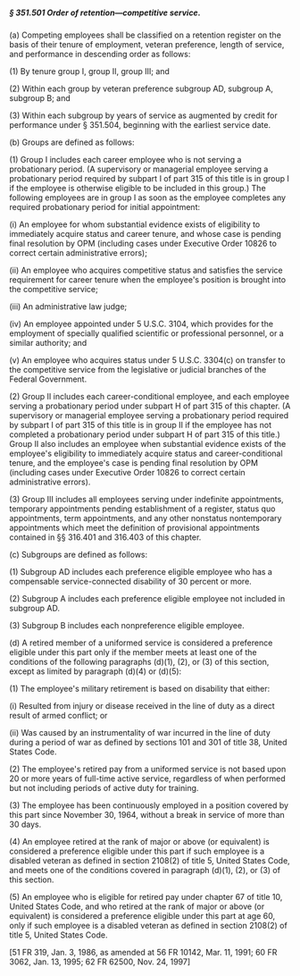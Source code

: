 ##### § 351.501 Order of retention—competitive service. #####

(a) Competing employees shall be classified on a retention register on the basis of their tenure of employment, veteran preference, length of service, and performance in descending order as follows:

(1) By tenure group I, group II, group III; and

(2) Within each group by veteran preference subgroup AD, subgroup A, subgroup B; and

(3) Within each subgroup by years of service as augmented by credit for performance under § 351.504, beginning with the earliest service date.

(b) Groups are defined as follows:

(1) Group I includes each career employee who is not serving a probationary period. (A supervisory or managerial employee serving a probationary period required by subpart I of part 315 of this title is in group I if the employee is otherwise eligible to be included in this group.) The following employees are in group I as soon as the employee completes any required probationary period for initial appointment:

(i) An employee for whom substantial evidence exists of eligibility to immediately acquire status and career tenure, and whose case is pending final resolution by OPM (including cases under Executive Order 10826 to correct certain administrative errors);

(ii) An employee who acquires competitive status and satisfies the service requirement for career tenure when the employee's position is brought into the competitive service;

(iii) An administrative law judge;

(iv) An employee appointed under 5 U.S.C. 3104, which provides for the employment of specially qualified scientific or professional personnel, or a similar authority; and

(v) An employee who acquires status under 5 U.S.C. 3304(c) on transfer to the competitive service from the legislative or judicial branches of the Federal Government.

(2) Group II includes each career-conditional employee, and each employee serving a probationary period under subpart H of part 315 of this chapter. (A supervisory or managerial employee serving a probationary period required by subpart I of part 315 of this title is in group II if the employee has not completed a probationary period under subpart H of part 315 of this title.) Group II also includes an employee when substantial evidence exists of the employee's eligibility to immediately acquire status and career-conditional tenure, and the employee's case is pending final resolution by OPM (including cases under Executive Order 10826 to correct certain administrative errors).

(3) Group III includes all employees serving under indefinite appointments, temporary appointments pending establishment of a register, status quo appointments, term appointments, and any other nonstatus nontemporary appointments which meet the definition of provisional appointments contained in §§ 316.401 and 316.403 of this chapter.

(c) Subgroups are defined as follows:

(1) Subgroup AD includes each preference eligible employee who has a compensable service-connected disability of 30 percent or more.

(2) Subgroup A includes each preference eligible employee not included in subgroup AD.

(3) Subgroup B includes each nonpreference eligible employee.

(d) A retired member of a uniformed service is considered a preference eligible under this part only if the member meets at least one of the conditions of the following paragraphs (d)(1), (2), or (3) of this section, except as limited by paragraph (d)(4) or (d)(5):

(1) The employee's military retirement is based on disability that either:

(i) Resulted from injury or disease received in the line of duty as a direct result of armed conflict; or

(ii) Was caused by an instrumentality of war incurred in the line of duty during a period of war as defined by sections 101 and 301 of title 38, United States Code.

(2) The employee's retired pay from a uniformed service is not based upon 20 or more years of full-time active service, regardless of when performed but not including periods of active duty for training.

(3) The employee has been continuously employed in a position covered by this part since November 30, 1964, without a break in service of more than 30 days.

(4) An employee retired at the rank of major or above (or equivalent) is considered a preference eligible under this part if such employee is a disabled veteran as defined in section 2108(2) of title 5, United States Code, and meets one of the conditions covered in paragraph (d)(1), (2), or (3) of this section.

(5) An employee who is eligible for retired pay under chapter 67 of title 10, United States Code, and who retired at the rank of major or above (or equivalent) is considered a preference eligible under this part at age 60, only if such employee is a disabled veteran as defined in section 2108(2) of title 5, United States Code.

[51 FR 319, Jan. 3, 1986, as amended at 56 FR 10142, Mar. 11, 1991; 60 FR 3062, Jan. 13, 1995; 62 FR 62500, Nov. 24, 1997]
